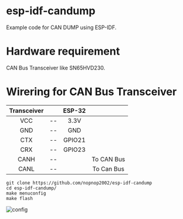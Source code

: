 # esp-idf-candump
Example code for CAN DUMP using ESP-IDF.   

# Hardware requirement    
CAN Bus Transceiver like SN65HVD230.   

# Wirering for CAN Bus Transceiver   
|Transceiver||ESP-32||
|:-:|:-:|:-:|:-:|
|VCC|--|3.3V||
|GND|--|GND||
|CTX|--|GPIO21||
|CRX|--|GPIO23||
|CANH|--||To CAN Bus|
|CANL|--||To Can Bus|



```
git clone https://github.com/nopnop2002/esp-idf-candump
cd esp-idf-candump/
make menuconfig
make flash
```

![config](https://user-images.githubusercontent.com/6020549/56449085-4f458380-6350-11e9-95f8-8583c3f78e80.jpg)

